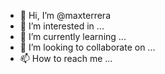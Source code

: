 - 👋 Hi, I’m @maxterrera
- 👀 I’m interested in ...
- 🌱 I’m currently learning ...
- 💞️ I’m looking to collaborate on ...
- 📫 How to reach me ...

<!---
maxterrera/maxterrera is a ✨ special ✨ repository because its `README.md` (this file) appears on your GitHub profile.
You can click the Preview link to take a look at your changes.
--->
